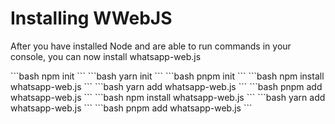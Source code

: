 # Installing WWebJS

After you have installed Node and are able to run commands in your console, you can now install whatsapp-web.js

<code-group>
<code-block title="npm" active>
```bash
npm init
```
</code-block>

<code-block title="yarn">
```bash
yarn init
```
</code-block>

<code-block title="pnpm">
```bash
pnpm init
```
</code-block>
</code-group>

<code-group>
<code-block title="npm" active>
```bash
npm install whatsapp-web.js
```
</code-block>

<code-block title="yarn">
```bash
yarn add whatsapp-web.js
```
</code-block>

<code-block title="pnpm">
```bash
pnpm add whatsapp-web.js
```
</code-block>
</code-group>

<code-group>
<code-block title="npm" active>
```bash
npm install whatsapp-web.js
```
</code-block>

<code-block title="yarn">
```bash
yarn add whatsapp-web.js
```
</code-block>

<code-block title="pnpm">
```bash
pnpm add whatsapp-web.js
```
</code-block>
</code-group>